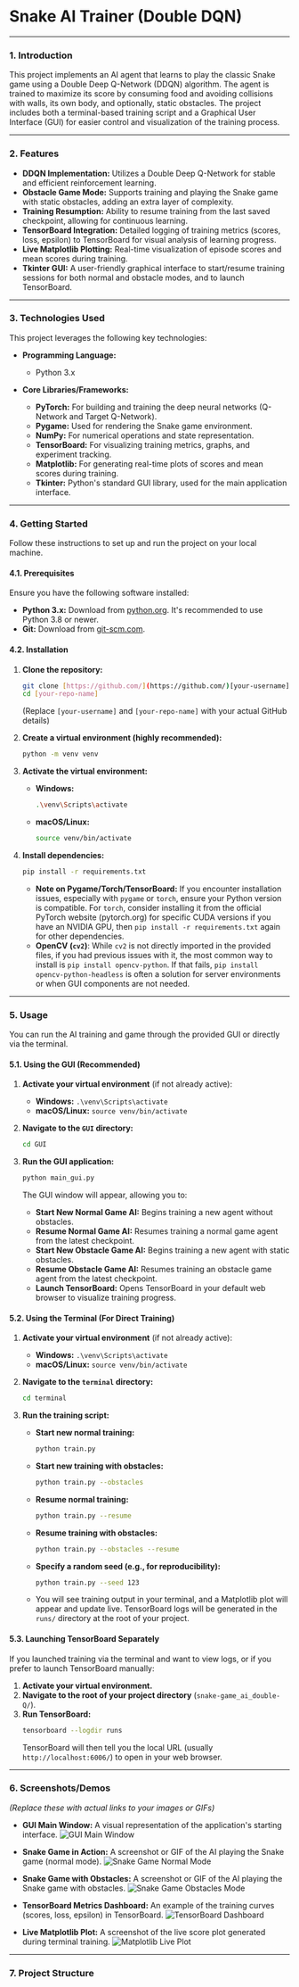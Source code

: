 # **Snake AI Trainer (Double DQN)**

---

### **1. Introduction**
This project implements an AI agent that learns to play the classic Snake game using a Double Deep Q-Network (DDQN) algorithm. The agent is trained to maximize its score by consuming food and avoiding collisions with walls, its own body, and optionally, static obstacles. The project includes both a terminal-based training script and a Graphical User Interface (GUI) for easier control and visualization of the training process.

---

### **2. Features**
* **DDQN Implementation:** Utilizes a Double Deep Q-Network for stable and efficient reinforcement learning.
* **Obstacle Game Mode:** Supports training and playing the Snake game with static obstacles, adding an extra layer of complexity.
* **Training Resumption:** Ability to resume training from the last saved checkpoint, allowing for continuous learning.
* **TensorBoard Integration:** Detailed logging of training metrics (scores, loss, epsilon) to TensorBoard for visual analysis of learning progress.
* **Live Matplotlib Plotting:** Real-time visualization of episode scores and mean scores during training.
* **Tkinter GUI:** A user-friendly graphical interface to start/resume training sessions for both normal and obstacle modes, and to launch TensorBoard.

---

### **3. Technologies Used**
This project leverages the following key technologies:

* **Programming Language:**
    * Python 3.x

* **Core Libraries/Frameworks:**
    * **PyTorch:** For building and training the deep neural networks (Q-Network and Target Q-Network).
    * **Pygame:** Used for rendering the Snake game environment.
    * **NumPy:** For numerical operations and state representation.
    * **TensorBoard:** For visualizing training metrics, graphs, and experiment tracking.
    * **Matplotlib:** For generating real-time plots of scores and mean scores during training.
    * **Tkinter:** Python's standard GUI library, used for the main application interface.

---

### **4. Getting Started**
Follow these instructions to set up and run the project on your local machine.

#### **4.1. Prerequisites**
Ensure you have the following software installed:

* **Python 3.x:** Download from [python.org](https://www.python.org/). It's recommended to use Python 3.8 or newer.
* **Git:** Download from [git-scm.com](https://git-scm.com/downloads).

#### **4.2. Installation**

1.  **Clone the repository:**
    ```bash
    git clone [https://github.com/](https://github.com/)[your-username]/[your-repo-name].git
    cd [your-repo-name]
    ```
    (Replace `[your-username]` and `[your-repo-name]` with your actual GitHub details)

2.  **Create a virtual environment (highly recommended):**
    ```bash
    python -m venv venv
    ```

3.  **Activate the virtual environment:**
    * **Windows:**
        ```bash
        .\venv\Scripts\activate
        ```
    * **macOS/Linux:**
        ```bash
        source venv/bin/activate
        ```

4.  **Install dependencies:**
    ```bash
    pip install -r requirements.txt
    ```
    * **Note on Pygame/Torch/TensorBoard:** If you encounter installation issues, especially with `pygame` or `torch`, ensure your Python version is compatible. For `torch`, consider installing it from the official PyTorch website (pytorch.org) for specific CUDA versions if you have an NVIDIA GPU, then `pip install -r requirements.txt` again for other dependencies.
    * **OpenCV (`cv2`)**: While `cv2` is not directly imported in the provided files, if you had previous issues with it, the most common way to install is `pip install opencv-python`. If that fails, `pip install opencv-python-headless` is often a solution for server environments or when GUI components are not needed.

---

### **5. Usage**

You can run the AI training and game through the provided GUI or directly via the terminal.

#### **5.1. Using the GUI (Recommended)**

1.  **Activate your virtual environment** (if not already active):
    * **Windows:** `.\venv\Scripts\activate`
    * **macOS/Linux:** `source venv/bin/activate`

2.  **Navigate to the `GUI` directory:**
    ```bash
    cd GUI
    ```

3.  **Run the GUI application:**
    ```bash
    python main_gui.py
    ```
    The GUI window will appear, allowing you to:
    * **Start New Normal Game AI:** Begins training a new agent without obstacles.
    * **Resume Normal Game AI:** Resumes training a normal game agent from the latest checkpoint.
    * **Start New Obstacle Game AI:** Begins training a new agent with static obstacles.
    * **Resume Obstacle Game AI:** Resumes training an obstacle game agent from the latest checkpoint.
    * **Launch TensorBoard:** Opens TensorBoard in your default web browser to visualize training progress.

#### **5.2. Using the Terminal (For Direct Training)**

1.  **Activate your virtual environment** (if not already active):
    * **Windows:** `.\venv\Scripts\activate`
    * **macOS/Linux:** `source venv/bin/activate`

2.  **Navigate to the `terminal` directory:**
    ```bash
    cd terminal
    ```

3.  **Run the training script:**
    * **Start new normal training:**
        ```bash
        python train.py
        ```
    * **Start new training with obstacles:**
        ```bash
        python train.py --obstacles
        ```
    * **Resume normal training:**
        ```bash
        python train.py --resume
        ```
    * **Resume training with obstacles:**
        ```bash
        python train.py --obstacles --resume
        ```
    * **Specify a random seed (e.g., for reproducibility):**
        ```bash
        python train.py --seed 123
        ```
    * You will see training output in your terminal, and a Matplotlib plot will appear and update live. TensorBoard logs will be generated in the `runs/` directory at the root of your project.

#### **5.3. Launching TensorBoard Separately**

If you launched training via the terminal and want to view logs, or if you prefer to launch TensorBoard manually:

1.  **Activate your virtual environment.**
2.  **Navigate to the root of your project directory** (`snake-game_ai_double-Q/`).
3.  **Run TensorBoard:**
    ```bash
    tensorboard --logdir runs
    ```
    TensorBoard will then tell you the local URL (usually `http://localhost:6006/`) to open in your web browser.

---

### **6. Screenshots/Demos**
*(Replace these with actual links to your images or GIFs)*

* **GUI Main Window:** A visual representation of the application's starting interface.
    ![GUI Main Window](https://via.placeholder.com/700x400?text=Snake+AI+Trainer+GUI)

* **Snake Game in Action:** A screenshot or GIF of the AI playing the Snake game (normal mode).
    ![Snake Game Normal Mode](https://via.placeholder.com/700x400?text=Snake+Game+Normal+Mode+AI+Playing)

* **Snake Game with Obstacles:** A screenshot or GIF of the AI playing the Snake game with obstacles.
    ![Snake Game Obstacles Mode](https://via.placeholder.com/700x400?text=Snake+Game+Obstacles+Mode+AI+Playing)

* **TensorBoard Metrics Dashboard:** An example of the training curves (scores, loss, epsilon) in TensorBoard.
    ![TensorBoard Dashboard](https://via.placeholder.com/700x400?text=TensorBoard+Training+Metrics)

* **Live Matplotlib Plot:** A screenshot of the live score plot generated during terminal training.
    ![Matplotlib Live Plot](https://via.placeholder.com/700x400?text=Matplotlib+Live+Score+Plot)

---

### **7. Project Structure**
